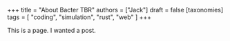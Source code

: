 +++
title = "About Bacter TBR"
authors = ["Jack"]
draft = false
[taxonomies]
tags = [ "coding", "simulation", "rust", "web" ] 
+++

This is a page. I wanted a post.